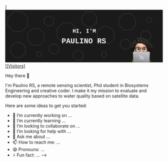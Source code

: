 [![Paulino's GitHub Banner](./assets/banner.svg)
[![Visitors]](https://api.visitorbadge.io/api/visitors?path=https%3A%2F%2Fgithub.com%2Frejane-paulino%2Frejane-paulino.git&label=visitors&countColor=%23ba68c8&style=flat)

Hey there 👋 

I'm Paulino RS, a remote sensing scientist, Phd student in Biosystems Engineering and creative coder. I make it my mission to evaluate and develop new approaches to water quality based on satellite data.


Here are some ideas to get you started:

- 🔭 I’m currently working on ...
- 🌱 I’m currently learning ...
- 👯 I’m looking to collaborate on ...
- 🤔 I’m looking for help with ...
- 💬 Ask me about ...
- 📫 How to reach me: ...
- 😄 Pronouns: ...
- ⚡ Fun fact: ...
-->
